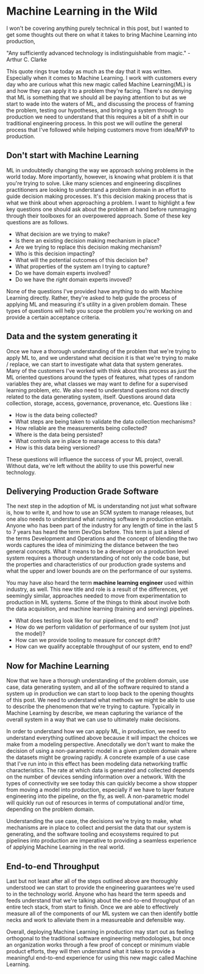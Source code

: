 
# Machine Learning in the Wild

I won't be covering anything purely technical in this post, but I wanted to get some thoughts out there on what it takes to bring Machine Learning into production,

"Any sufficiently advanced technology is indistinguishable from magic." - Arthur C. Clarke

This quote rings true today as much as the day that it was written. Especially when it comes to Machine Learning. I work with customers every day who are curious what this new magic called Machine Learning(ML) is and how they can apply it to a problem they're facing. There's no denying that ML is something that we should all be paying attention to but as we start to wade into the waters of ML, and discussing the process of framing the problem, testing our hypotheses, and bringing a system through to production we need to understand that this requires a bit of a shift in our traditional engineering process. In this post we will outline the general process that I've followed while helping customers move from idea/MVP to production.

## Don't start with Machine Learning

ML in undoubtedly changing the way we approach solving problems in the world today. More importantly, however, is knowing what problem it is that you're trying to solve. Like many sciences and engineering discplines practitioners are looking to understand a problem domain in an effort to guide decision making processes. It's this decision making process that is what we think about when approaching a problem. I want to highlight a few key questions one should ask about the problem at hand before rummaging through their toolboxes for an overpowered approach. Some of these key questions are as follows.

* What decision are we trying to make?
* Is there an existing decision making mechanism in place?
* Are we trying to replace this decision making mechanism?
* Who is this decision impacting?
* What will the potential outcomes of this decision be?
* What properties of the system am I trying to capture?
* Do we have domain experts involved?
* Do we have the _right_ domain experts invoved?

None of the questions I've provided have anything to do with Machine Learning directly. Rather, they're asked to help guide the process of applying ML and measuring it's utility in a given problem domain. These types of questions will help you scope the problem you're working on and provide a certain acceptance criteria.

## Data and the system generating it

Once we have a thorough understanding of the problem that we're trying to apply ML to, and we understand what decision it is that we're trying to make / replace, we can start to investigate what data that system generates. Many of the customers I've worked with think about this process as _just_ the ML oriented questions around the types of features, what types of random variables they are, what classes we may want to define for a supervised learning problem, etc. We also need to understand questions not directly related to the data generating system, itself. Questions around data collection, storage, access, governance, provenance, etc. Questions like :

* How is the data being collected?
* What steps are being taken to validate the data collection mechanisms?
* How reliable are the measurements being collected?
* Where is the data being persisted?
* What controls are in place to manage access to this data?
* How is this data being versioned?

These questions will influence the success of your ML project, overall. Without data, we're left without the ability to use this powerful new technology.

## Deliverying Production Grade Software

The next step in the adoption of ML is understanding not just what software is, how to write it, and how to use an SCM system to manage releases, but one also needs to understand what running software in production entails. Anyone who has been part of the industry for any length of time in the last 5 to 7 years has heard the term DevOps before. This term is just a blend of the terms Development and Operations and the concept of blending the two words captures the idea of minimizing the distance between the two general concepts. What it means to be a developer on a production level system requires a thorough understanding of not only the code base, but the properties and characteristics of our production grade systems and what the upper and lower bounds are on the performance of our systems.

You may have also heard the term **machine learning engineer** used within industry, as well. This new title and role is a result of the differences, yet seemingly similar, approaches needed to move from experimentation to production in ML systems. Some of the things to think about involve both the data acquisition, and machine learning (training and serving) pipelines.

* What does testing look like for our pipelines, end to end?
* How do we perform validation of performance of our system (not just the model)?
* How can we provide tooling to measure for concept drift?
* How can we qualify acceptable throughput of our system, end to end?

## Now for Machine Learning

Now that we have a thorough understanding of the problem domain, use case, data generating system, and all of the software required to stand a system up in production we can start to loop back to the opening thoughts of this post. We need to understand what methods we might be able to use to describe the phenomenon that we're trying to capture. Typically in Machine Learning by describe, we mean capturing the variance of the overall system in a way that we can use to ultimately make decisions.

In order to understand how we can apply ML, in production, we need to understand everything outlined above because it will impact the choices we make from a modeling perspective. Anecdotally we don't want to make the decision of using a non-parametric model in a given problem domain where the datasets might be growing rapidly. A concrete example of a use case that I've run into in this effect has been modeling data networking traffic characteristics. The rate at which data is generated and collected depends on the number of devices sending information over a network. With the types of connectivity we see today this can quickly become a show stopper from moving a model into production, especially if we have to layer feature engineering into the pipeline, on the fly, as well. A non-parametric model will quickly run out of resources in terms of computational and/or time, depending on the problem domain.

Understanding the use case, the decisions we're trying to make, what mechanisms are in place to collect and persist the data that our system is generating, and the software tooling and ecosystems required to put pipelines into production are imperative to providing a seamless experience of applying Machine Learning in the real world.

## End-to-end Throughput

Last but not least after all of the steps outlined above are thoroughly understood we can start to provide the engineering guarantees we're used to in the technology world. Anyone who has heard the term speeds and feeds understand that we're talking about the end-to-end throughput of an entire tech stack, from start to finish. Once we are able to effectively measure all of the components of our ML system we can then identify bottle necks and work to alleviate them in a measureable and defensible way.

Overall, deploying Machine Learning in production may start out as feeling orthogonal to the traditional software engineering methodologies, but once an organization works through a few proof of concept or minimum viable product efforts, they will then understand what it takes to provide a meaningful end-to-end experience for using this new magic called Machine Learning.
   




